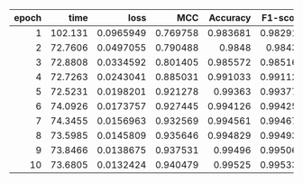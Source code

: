 |   epoch |     time |      loss |      MCC |   Accuracy |   F1-score |
|--------:|---------:|----------:|---------:|-----------:|-----------:|
|       1 | 102.131  | 0.0965949 | 0.769758 |   0.983681 |   0.982916 |
|       2 |  72.7606 | 0.0497055 | 0.790488 |   0.9848   |   0.98436  |
|       3 |  72.8808 | 0.0334592 | 0.801405 |   0.985572 |   0.985164 |
|       4 |  72.7263 | 0.0243041 | 0.885031 |   0.991033 |   0.991129 |
|       5 |  72.5231 | 0.0198201 | 0.921278 |   0.99363  |   0.993774 |
|       6 |  74.0926 | 0.0173757 | 0.927445 |   0.994126 |   0.994257 |
|       7 |  74.3455 | 0.0156963 | 0.932569 |   0.994561 |   0.994675 |
|       8 |  73.5985 | 0.0145809 | 0.935646 |   0.994829 |   0.994931 |
|       9 |  73.8466 | 0.0138675 | 0.937531 |   0.99496  |   0.995064 |
|      10 |  73.6805 | 0.0132424 | 0.940479 |   0.99525  |   0.995333 |